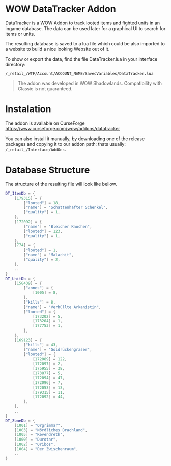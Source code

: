 # WOW DataTracker Addon

DataTracker is a WOW Addon to track looted items and fighted units in an ingame database.
The data can be used later for a graphical UI to search for items or units.

The resulting database is saved to a lua file which could be also imported to a website to build a nice looking Website out of it.

To show or export the data, find the file DataTracker.lua in your interface directory:

~~~
/_retail_/WTF/Account/ACCOUNT_NAME/SavedVariables/DataTracker.lua
~~~

> The addon was developed in WOW Shadowlands. Compatibility with Classic is not guaranteed.

# Instalation

The addon is available on CurseForge https://www.curseforge.com/wow/addons/datatracker

You can also install it manually, by downloading one of the release packages and copying it to our addon path:
thats usually: `/_retail_/Interface/AddOns`.

# Database Structure

The structure of the resulting file will look like bellow.

~~~lua
DT_ItemDb = {
	[179315] = {
		["looted"] = 18,
		["name"] = "Schattenhafter Schenkel",
		["quality"] = 1,
	},
	[172092] = {
		["name"] = "Bleicher Knochen",
		["looted"] = 123,
		["quality"] = 1,
	},
	[774] = {
		["looted"] = 1,
		["name"] = "Malachit",
		["quality"] = 2,
	},
    ..
}
DT_UnitDb = {
	[158439] = {
		["zones"] = {
			[1005] = 8,
		},
		["kills"] = 8,
		["name"] = "Verhüllte Arkanistin",
		["looted"] = {
			[173202] = 5,
			[173204] = 1,
			[177753] = 1,
		},
	},
	[169123] = {
		["kills"] = 43,
		["name"] = "Goldrückengraser",
		["looted"] = {
			[172089] = 122,
			[172097] = 2,
			[175955] = 38,
			[173877] = 5,
			[172094] = 47,
			[172096] = 7,
			[172053] = 13,
			[179315] = 11,
			[172092] = 44,
		},
	},
    ..
}
DT_ZoneDb = {
	[1001] = "Orgrimmar",
	[1003] = "Nördliches Brachland",
	[1005] = "Revendreth",
	[1000] = "Durotar",
	[1002] = "Oribos",
	[1004] = "Der Zwischenraum",
    ..
}

~~~
